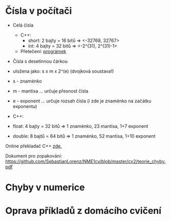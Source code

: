 # Čísla v počítači
* Celá čísla
  * C++:
    * short: 2 bajty = 16 bitů => <-32768, 32767>
    * int: 4 bajty = 32 bitů => <-2^(31), 2^(31)-1>
  * Přetečení: [prográmek]()
    
* Čísla s desetinnou čárkou
 * uložena jako: s x m x 2^(e) (dvojková soustava!)
  * s - znaménko
  * m - mantisa ... určuje přesnost čísla
  * e - exponent ... určuje rozsah čísla (i zde je znaménko na začátku exponentu)
 * C++:
  * float: 4 bajty = 32 bitů => 1 znaménko, 23 mantisa, 1+7 exponent
  * double: 8 bajtů = 64 bitů => 1 znaménko, 52 mantisa, 1+10 exponent


Online překladač C++ [zde.](https://www.tutorialspoint.com/compile_cpp11_online.php)

Dokument pro zopakování: https://github.com/SebastianLorenz/NME1cv/blob/master/cv2/teorie_chyby.pdf

# Chyby v numerice


# Oprava příkladů z domácího cvičení

